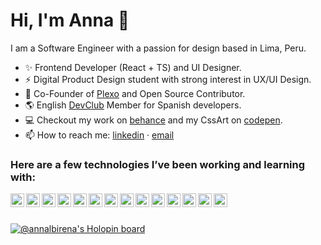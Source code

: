 <h1>Hi, I'm Anna 👋</h1> 

I am a Software Engineer with a passion for design based in Lima, Peru.

- ✨ Frontend Developer (React + TS) and UI Designer.<br>
- ⚡ Digital Product Design student with strong interest in UX/UI Design.<br>
- 🤖 Co-Founder of [Plexo][5] and Open Source Contributor.<br>
- 🌎 English [DevClub][6] Member for Spanish developers.<br>
- 💻 Checkout my work on [behance][3] and my CssArt on [codepen][4].<br>
- 📫 How to reach me: [linkedin][1] · [email][2]

### Here are a few technologies I’ve been working and learning with:

<span>
<img align="left" alt="html icon" width="22px" src="https://icongr.am/devicon/html5-original.svg?size=128&color=currentColor" />
</span>
<span>
<img align="left" alt="css icon" width="22px" src="https://icongr.am/devicon/css3-original.svg?size=128&color=currentColor" />
</span>
<span>
  <img align="left" alt="javascript icon" width="22px" src="https://icongr.am/devicon/javascript-original.svg?size=128&color=FFFFFF" />
</span>
<span>
<img align="left" alt="react icon" width="22px" src="https://icongr.am/devicon/react-original-wordmark.svg?size=128&color=currentColor" />
</span>
<span>
<img align="left" alt="vue icon" width="22px" src="https://icongr.am/devicon/vuejs-original.svg?size=128&color=currentColor" />
</span>
<span>
<img align="left" alt="boostrap icon" width="22px" src="https://icongr.am/devicon/bootstrap-plain.svg?size=128&color=7811f7" />
</span>
<span>
<img align="left" alt="sass icon" width="22px" src="https://icongr.am/devicon/sass-original.svg?size=128&color=currentColor" />
</span>
<span>
<img align="left" alt="nodejs icon" width="22px" src="https://icongr.am/devicon/nodejs-original.svg?size=128&color=currentColor" />
</span>
<span>
<img align="left" alt="npm icon" width="22px" src="https://icongr.am/devicon/npm-original-wordmark.svg?size=128&color=currentColor" />
</span>
<span>
<img align="left" alt="git icon" width="22px" src="https://icongr.am/devicon/git-original.svg?size=128&color=currentColor" />
</span>
<span>
<img align="left" alt="vsc icon" width="22px" src="https://icongr.am/simple/visualstudio.svg?size=128&color=4babeb&colored=false" />
</span>
<span>
<img align="left" alt="atom icon" width="22px" src="https://icongr.am/devicon/atom-original.svg?size=128&color=currentColor" />
</span>
<span>
<img align="left" alt="trello icon" width="22px" src="https://icongr.am/simple/trello.svg?size=128&color=0075b0&colored=false" />
</span>
<span>
<img align="left" alt="figma icon" width="22px" src="https://icongr.am/simple/figma.svg?size=128&color=ffffff&colored=false" />
</span>
<br><br>


[![@annalbirena's Holopin board](https://holopin.io/api/user/board?user=annalbirena)](https://holopin.io/@annalbirena)

<!-- links to your social media accounts -->

[1]: https://www.linkedin.com/in/ana-albirena
[2]: mailto:anna.albirena@gmail.com
[3]: https://www.behance.net/annaalbiren
[4]: https://codepen.io/anna_albirena
[5]: https://plexo.app
[6]: https://www.instagram.com/englishdevclub
<!--
**annalbirena/annalbirena** is a ✨ _special_ ✨ repository because its `README.md` (this file) appears on your GitHub profile.

Here are some ideas to get you started:

- 🔭 I’m currently working on ...
- 🌱 I’m currently learning ...
- 👯 I’m looking to collaborate on ...
- 🤔 I’m looking for help with ...
- 💬 Ask me about ...
- 📫 How to reach me: ...
- 😄 Pronouns: ...
- ⚡ Fun fact: ...
-->
